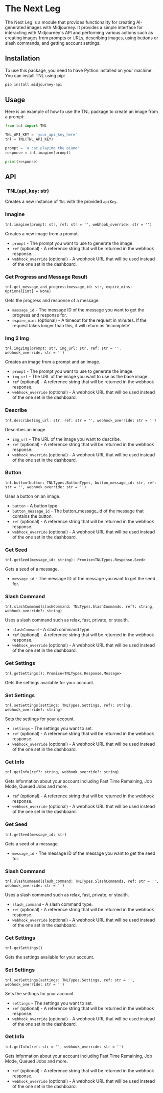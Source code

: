 # The Next Leg

The Next Leg is a module that provides functionality for creating AI-generated images with Midjourney. It provides a simple interface for interacting with Midjourney's API and performing various actions such as creating images from prompts or URLs, describing images, using buttons or slash commands, and getting account settings.

## Installation

To use this package, you need to have Python installed on your machine. You can install TNL using pip:

```sh
pip install midjourney-api
```

## Usage

Here is an example of how to use the TNL package to create an image from a prompt:

```python
from tnl import TNL

TNL_API_KEY = 'your_api_key_here'
tnl = TNL(TNL_API_KEY)

prompt = 'a cat playing the piano'
response = tnl.imagine(prompt)

print(response)
```

## API

### `TNL(api_key: str)

Creates a new instance of `TNL` with the provided `apiKey`.

### Imagine

`tnl.imagine(prompt: str, ref: str = '', webhook_override: str = '')`

Creates a new image from a prompt.

- `prompt` - The prompt you want to use to generate the image.
- `ref` (optional) - A reference string that will be returned in the webhook response.
- `webhook_override` (optional) - A webhook URL that will be used instead of the one set in the dashboard.

### Get Progress and Message Result

`tnl.get_message_and_progress(message_id: str, expire_mins: Optional[int] = None)`

Gets the progress and response of a message.

- `message_id` - The message ID of the message you want to get the progress and response for.
- `expire_mins` (optional) - A timeout for the request in minutes. If the request takes longer than this, it will return as 'incomplete'

### Img 2 Img

`tnl.img2img(prompt: str, img_url: str, ref: str = '', webhook_override: str = '')`

Creates an image from a prompt and an image.

- `prompt` - The prompt you want to use to generate the image.
- `img_url` - The URL of the image you want to use as the base image.
- `ref` (optional) - A reference string that will be returned in the webhook response.
- `webhook_override` (optional) - A webhook URL that will be used instead of the one set in the dashboard.

### Describe

`tnl.describe(img_url: str, ref: str = '', webhook_override: str = '')`

Describes an image.

- `img_url` - The URL of the image you want to describe.
- `ref` (optional) - A reference string that will be returned in the webhook response.
- `webhook_override` (optional) - A webhook URL that will be used instead of the one set in the dashboard.

### Button

`tnl.button(button: TNLTypes.ButtonTypes, button_message_id: str, ref: str = '', webhook_override: str = '')`

Uses a button on an image.

- `button` - A button type.
- `button_message_id` - The button_message_id of the message that contains the button.
- `ref` (optional) - A reference string that will be returned in the webhook response.
- `webhook_override` (optional) - A webhook URL that will be used instead of the one set in the dashboard.

### Get Seed

`tnl.getSeed(message_id: string): Promise<TNLTypes.Response.Seed>`

Gets a seed of a message.

- `message_id` - The message ID of the message you want to get the seed for.

### Slash Command

`tnl.slashCommand(slashCommand: TNLTypes.SlashCommands, ref?: string, webhook_override?: string)`

Uses a slash command such as relax, fast, private, or stealth.

- `slashCommand` - A slash command type.
- `ref` (optional) - A reference string that will be returned in the webhook response.
- `webhook_override` (optional) - A webhook URL that will be used instead of the one set in the dashboard.

### Get Settings

`tnl.getSettings(): Promise<TNLTypes.Response.Message>`

Gets the settings available for your account.

### Set Settings

`tnl.setSettings(settings: TNLTypes.Settings, ref?: string, webhook_override?: string)`

Sets the settings for your account.

- `settings` - The settings you want to set.
- `ref` (optional) - A reference string that will be returned in the webhook response.
- `webhook_override` (optional) - A webhook URL that will be used instead of the one set in the dashboard.

### Get Info

`tnl.getInfo(ref?: string, webhook_override?: string)`

Gets information about your account including Fast Time Remaining, Job Mode, Queued Jobs and more.

- `ref` (optional) - A reference string that will be returned in the webhook response.
- `webhook_override` (optional) - A webhook URL that will be used instead of the one set in the dashboard.

### Get Seed

`tnl.getSeed(message_id: str)`

Gets a seed of a message.

- `message_id` - The message ID of the message you want to get the seed for.

### Slash Command

`tnl.slashCommand(slash_command: TNLTypes.SlashCommands, ref: str = '', webhook_override: str = '')`

Uses a slash command such as relax, fast, private, or stealth.

- `slash_command` - A slash command type.
- `ref` (optional) - A reference string that will be returned in the webhook response.
- `webhook_override` (optional) - A webhook URL that will be used instead of the one set in the dashboard.

### Get Settings

`tnl.getSettings()`

Gets the settings available for your account.

### Set Settings

`tnl.setSettings(settings: TNLTypes.Settings, ref: str = '', webhook_override: str = '')`

Sets the settings for your account.

- `settings` - The settings you want to set.
- `ref` (optional) - A reference string that will be returned in the webhook response.
- `webhook_override` (optional) - A webhook URL that will be used instead of the one set in the dashboard.

### Get Info

`tnl.getInfo(ref: str = '', webhook_override: str = '')`

Gets information about your account including Fast Time Remaining, Job Mode, Queued Jobs and more.

- `ref` (optional) - A reference string that will be returned in the webhook response.
- `webhook_override` (optional) - A webhook URL that will be used instead of the one set in the dashboard.
